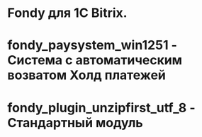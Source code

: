 Fondy для 1C Bitrix.
=====

# fondy_paysystem_win1251 - Система с автоматическим возватом Холд платежей
# fondy_plugin_unzipfirst_utf_8 - Стандартный модуль
